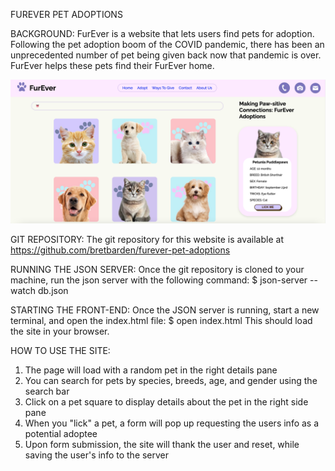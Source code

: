 FUREVER PET ADOPTIONS

BACKGROUND:
FurEver is a website that lets users find pets for adoption. Following the pet adoption boom
of the COVID pandemic, there has been an unprecedented number of pet being given back now 
that pandemic is over. FurEver helps these pets find their FurEver home.

![FurEver site display](/assets/furever-pet-adoptions.png "FurEver Pet Adoptions")


GIT REPOSITORY:
The git repository for this website is available at
https://github.com/bretbarden/furever-pet-adoptions

RUNNING THE JSON SERVER:
Once the git repository is cloned to your machine, run the json server with the following command:
    $ json-server --watch db.json

STARTING THE FRONT-END:
Once the JSON server is running, start a new terminal, and open the index.html file:
    $ open index.html
This should load the site in your browser.


HOW TO USE THE SITE:
1. The page will load with a random pet in the right details pane
2. You can search for pets by species, breeds, age, and gender using the search bar
3. Click on a pet square to display details about the pet in the right side pane
4. When you "lick" a pet, a form will pop up requesting the users info as a potential adoptee
5. Upon form submission, the site will thank the user and reset, while saving the user's info to the server

